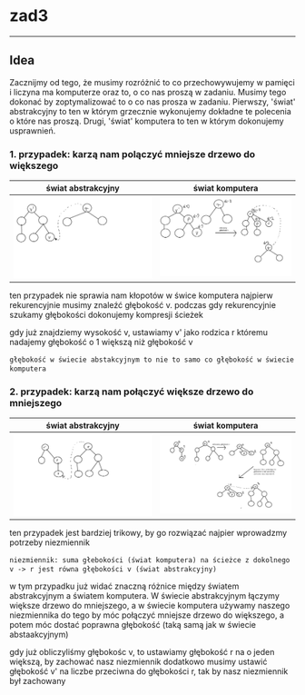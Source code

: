 # zad3

----

## Idea
Zacznijmy od tego, że musimy rozróżnić to co przechowywujemy w pamięci i liczyna ma komputerze oraz to, o co nas proszą w zadaniu. Musimy tego dokonać by zoptymalizować to o co nas prosza w zadaniu. Pierwszy, 'świat' abstrakcyjny to ten w którym grzecznie wykonujemy dokładne te polecenia o które nas proszą. Drugi, 'świat' komputera to ten w którym dokonujemy usprawnień.


### 1. przypadek: karzą nam polączyć mniejsze drzewo do większego

| świat abstrakcyjny | świat komputera
| --- | --- | 
| ![image](/lista7/img/z3_abst_1.png) | ![image](/lista7/img/z3_comp_1.png)

ten przypadek nie sprawia nam kłopotów w świce komputera najpierw rekurencyjnie musimy znaleźć głębokość v. podczas gdy rekurencyjnie szukamy głębokości dokonujemy kompresji ścieżek

gdy już znajdziemy wysokość v, ustawiamy v' jako rodzica r któremu nadajemy głębokość o 1 większą niż głębokość v

    głębokość w świecie abstakcyjnym to nie to samo co głębokość w świecie komputera

### 2. przypadek: karzą nam połączyć większe drzewo do mniejszego

| świat abstrakcyjny | świat komputera
| --- | --- | 
| ![image](/lista7/img/z3_abst_2.png) | ![image](/lista7/img/z3_comp_2.png)

ten przypadek jest bardziej trikowy, by go rozwiązać najpier wprowadzmy potrzeby niezmiennik

    niezmiennik: suma głebokości (świat komputera) na ścieżce z dokolnego v -> r jest równa głębokości v (świat abstrakcyjny)

w tym przypadku już widać znaczną różnice między światem abstrakcyjnym a światem komputera. W świecie abstrakcyjnym łączymy większe drzewo do mniejszego, a w świecie komputera używamy naszego niezmiennika do tego by móc połączyć mniejsze drzewo do większego, a potem móc dostać poprawna głębokość (taką samą jak w świecie abstaakcyjnym)


gdy już obliczyliśmy głębokośc v, to ustawiamy głębokość r na o jeden większą, by zachować nasz niezmiennik dodatkowo musimy ustawić głębokość v' na liczbe przeciwna do głębokości r, tak by nasz niezmiennik był zachowany
